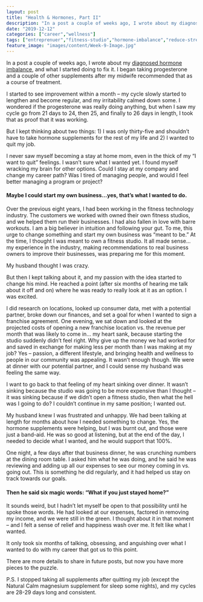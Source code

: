 ```yaml
---
layout: post
title: "Health & Hormones, Part II"
description: "In a post a couple of weeks ago, I wrote about my diagnosed hormone imbalance, and what I started doing to fix it. I began taking progesterone and a couple of other supplements after my midwife recommended that as a"
date: "2019-12-12"
categories: ["career","wellness"]
tags: ["entreprenuer","fitness-studio","hormone-imbalance","reduce-stress","start-a-business","working-mom"]
feature_image: "images/content/Week-9-Image.jpg"
---
```


In a post a couple of weeks ago, I wrote about my [diagnosed hormone imbalance](https://greatonpaper.com/health-hormones/), and what I started doing to fix it. I began taking progesterone and a couple of other supplements after my midwife recommended that as a course of treatment.

I started to see improvement within a month – my cycle slowly started to lengthen and become regular, and my irritability calmed down some. I wondered if the progesterone was really doing anything, but when I saw my cycle go from 21 days to 24, then 25, and finally to 26 days in length, I took that as proof that it was working.

But I kept thinking about two things: 1) I was only thirty-five and shouldn’t have to take hormone supplements for the rest of my life and 2) I wanted to quit my job.

I never saw myself becoming a stay at home mom, even in the thick of my “I want to quit” feelings. I wasn’t sure what I wanted yet. I found myself wracking my brain for other options. Could I stay at my company and change my career path? Was I tired of managing people, and would I feel better managing a program or project?

#### Maybe I could start my own business…yes, that’s what I wanted to do.

Over the previous eight years, I had been working in the fitness technology industry. The customers we worked with owned their own fitness studios, and we helped them run their businesses. I had also fallen in love with barre workouts. I am a big believer in intuition and following your gut. To me, this urge to change something and start my own business was “meant to be.” At the time, I thought I was meant to own a fitness studio. It all made sense… my experience in the industry, making recommendations to real business owners to improve their businesses, was preparing me for this moment.

My husband thought I was crazy.

But then I kept talking about it, and my passion with the idea started to change his mind. He reached a point (after six months of hearing me talk about it off and on) where he was ready to really look at it as an option. I was excited.

I did research on locations, looked up consumer data, met with a potential partner, broke down our finances, and set a goal for when I wanted to sign a franchise agreement. One evening, we sat down and looked at the projected costs of opening a new franchise location vs. the revenue per month that was likely to come in… my heart sank, because starting the studio suddenly didn’t feel right. Why give up the money we had worked for and saved in exchange for making less per month than I was making at my job? Yes – passion, a different lifestyle, and bringing health and wellness to people in our community was appealing. It wasn’t enough though. We were at dinner with our potential partner, and I could sense my husband was feeling the same way.

I want to go back to that feeling of my heart sinking over dinner. It wasn’t sinking because the studio was going to be more expensive than I thought – it was sinking because if we didn’t open a fitness studio, then what the hell was I going to do? I couldn’t continue in my same position; I wanted out.

My husband knew I was frustrated and unhappy. We had been talking at length for months about how I needed something to change. Yes, the hormone supplements were helping, but I was burnt out, and those were just a band-aid. He was so good at listening, but at the end of the day, I needed to decide what I wanted, and he would support that 100%.

One night, a few days after that business dinner, he was crunching numbers at the dining room table. I asked him what he was doing, and he said he was reviewing and adding up all our expenses to see our money coming in vs. going out. This is something he did regularly, and it had helped us stay on track towards our goals.

#### Then he said six magic words: “What if you just stayed home?”

It sounds weird, but I hadn’t let myself be open to that possibility until he spoke those words. He had looked at our expenses, factored in removing my income, and we were still in the green. I thought about it in that moment – and I felt a sense of relief and happiness wash over me. It felt like what I wanted.

It only took six months of talking, obsessing, and anguishing over what I wanted to do with my career that got us to this point.

There are more details to share in future posts, but now you have more pieces to the puzzle.

P.S. I stopped taking all supplements after quitting my job (except the Natural Calm magnesium supplement for sleep some nights), and my cycles are 28-29 days long and consistent.
